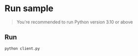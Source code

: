 # Run sample

> You're recommended to run Python version 3.10 or above

## Run

```sh
python client.py
```